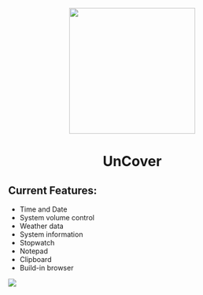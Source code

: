 <p align="center">
  <img src="https://user-images.githubusercontent.com/70901975/163549615-cbbb6d60-90d5-41fb-a32a-50d22635b85c.png" width="256">
</p>
<h1 align="center">UnCover</h1>
<h2>Current Features:</h2>

- Time and Date
- System volume control
- Weather data
- System information
- Stopwatch
- Notepad
- Clipboard
- Build-in browser
<img src="https://user-images.githubusercontent.com/70901975/163557943-b113905e-7b53-4658-a47e-34fab6f1769b.png">
